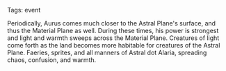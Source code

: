 Tags: event

Periodically, Aurus comes much closer to the Astral Plane's surface, and thus the Material Plane as well. During these times, his power is strongest and light and warmth sweeps across the Material Plane. Creatures of light come forth as the land becomes more habitable for creatures of the Astral Plane. Faeries, sprites, and all manners of Astral dot Alaria, spreading chaos, confusion, and warmth.